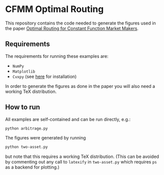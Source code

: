 # CFMM Optimal Routing
This repository contains the code needed to generate the figures used in the paper
[Optimal Routing for Constant Function Market Makers](https://stanford.edu/~guillean/papers/cfmm-routing.pdf).

## Requirements
The requirements for running these examples are:
- `NumPy`
- `Matplotlib`
- `Cvxpy` (see [here](https://www.cvxpy.org/install/index.html) for installation)

In order to generate the figures as done in the paper you will also need a working TeX distribution.

## How to run
All examples are self-contained and can be run directly, e.g.:
```bash
python arbitrage.py
```
The figures were generated by running
```bash
python two-asset.py
```
but note that this requires a working TeX distribution. (This can be avoided by commenting out any call to `latexify` in `two-asset.py` which requires `ps` as a backend for plotting.)
